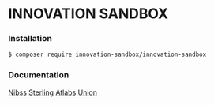# INNOVATION SANDBOX

### Installation

```bash
$ composer require innovation-sandbox/innovation-sandbox
```

### Documentation

[Nibss](https://github.com/enyata/innovation-sandbox-php/blob/master/src/NIBSS/README.md)
[Sterling](https://github.com/enyata/innovation-sandbox-php/blob/master/src/Sterling/README.md)
[Atlabs](https://github.com/enyata/innovation-sandbox-php/blob/master/src/Atlabs/README.md)
[Union](https://github.com/enyata/innovation-sandbox-php/blob/master/src/Union/README.md)

